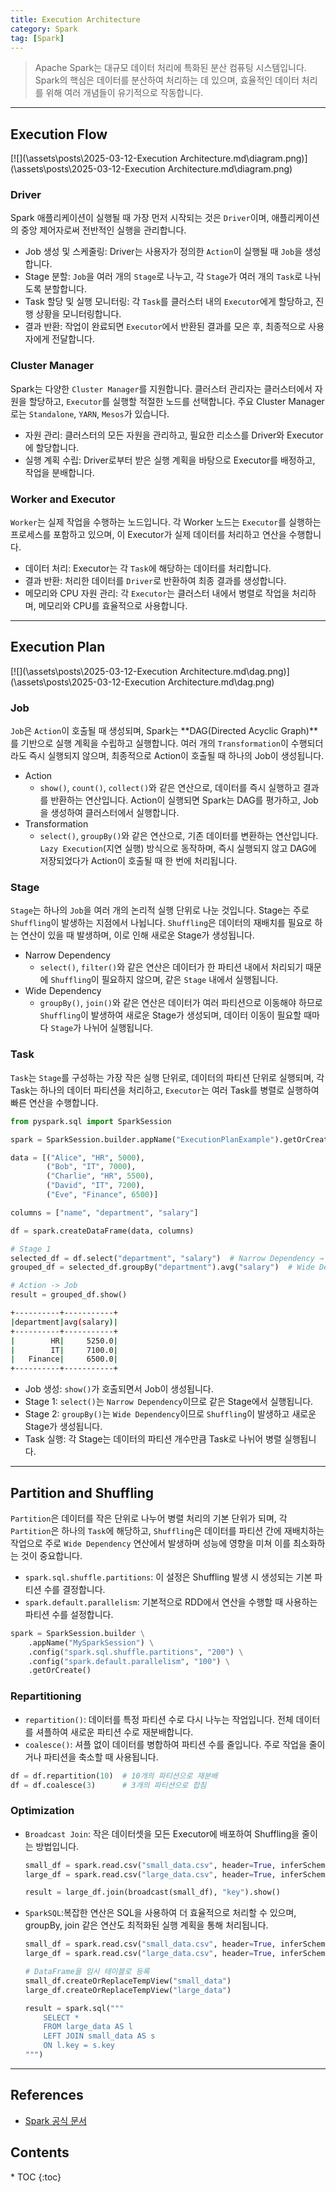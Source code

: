 ```yaml
---
title: Execution Architecture
category: Spark
tag: [Spark]
---
```


> Apache Spark는 대규모 데이터 처리에 특화된 분산 컴퓨팅 시스템입니다. Spark의 핵심은 데이터를 분산하여 처리하는 데 있으며, 효율적인 데이터 처리를 위해 여러 개념들이 유기적으로 작동합니다. 

---

## Execution Flow
[![](\assets\posts\2025-03-12-Execution Architecture.md\diagram.png)](\assets\posts\2025-03-12-Execution Architecture.md\diagram.png)

### Driver
Spark 애플리케이션이 실행될 때 가장 먼저 시작되는 것은 `Driver`이며, 애플리케이션의 중앙 제어자로써 전반적인 실행을 관리합니다.

- Job 생성 및 스케줄링: Driver는 사용자가 정의한 `Action`이 실행될 때 `Job`을 생성합니다.
- Stage 분할: `Job`을 여러 개의 `Stage`로 나누고, 각 `Stage`가 여러 개의 `Task`로 나뉘도록 분할합니다.
- Task 할당 및 실행 모니터링: 각 `Task`를 클러스터 내의 `Executor`에게 할당하고, 진행 상황을 모니터링합니다.
- 결과 반환: 작업이 완료되면 `Executor`에서 반환된 결과를 모은 후, 최종적으로 사용자에게 전달합니다.

### Cluster Manager
Spark는 다양한 `Cluster Manager`를 지원합니다. 클러스터 관리자는 클러스터에서 자원을 할당하고, `Executor`를 실행할 적절한 노드를 선택합니다. 
주요 Cluster Manager로는 `Standalone`, `YARN`, `Mesos`가 있습니다.

- 자원 관리: 클러스터의 모든 자원을 관리하고, 필요한 리소스를 Driver와 Executor에 할당합니다.
- 실행 계획 수립: Driver로부터 받은 실행 계획을 바탕으로 Executor를 배정하고, 작업을 분배합니다.

### Worker and Executor
`Worker`는 실제 작업을 수행하는 노드입니다. 각 Worker 노드는 `Executor`를 실행하는 프로세스를 포함하고 있으며, 이 Executor가 실제 데이터를 처리하고 연산을 수행합니다.

- 데이터 처리: Executor는 각 `Task`에 해당하는 데이터를 처리합니다.
- 결과 반환: 처리한 데이터를 `Driver`로 반환하여 최종 결과를 생성합니다.
- 메모리와 CPU 자원 관리: 각 `Executor`는 클러스터 내에서 병렬로 작업을 처리하며, 메모리와 CPU를 효율적으로 사용합니다.

---

## Execution Plan
[![](\assets\posts\2025-03-12-Execution Architecture.md\dag.png)](\assets\posts\2025-03-12-Execution Architecture.md\dag.png)

### Job
`Job`은 `Action`이 호출될 때 생성되며, Spark는 **DAG(Directed Acyclic Graph)**를 기반으로 실행 계획을 수립하고 실행합니다. 여러 개의 `Transformation`이 수행되더라도 즉시 실행되지 않으며, 최종적으로 Action이 호출될 때 하나의 Job이 생성됩니다.

- Action
  - `show()`, `count()`, `collect()`와 같은 연산으로, 데이터를 즉시 실행하고 결과를 반환하는 연산입니다. Action이 실행되면 Spark는 DAG를 평가하고, Job을 생성하여 클러스터에서 실행합니다.
- Transformation
  - `select()`, `groupBy()`와 같은 연산으로, 기존 데이터를 변환하는 연산입니다. `Lazy Execution`(지연 실행) 방식으로 동작하며, 즉시 실행되지 않고 DAG에 저장되었다가 Action이 호출될 때 한 번에 처리됩니다.

### Stage
`Stage`는 하나의 `Job`을 여러 개의 논리적 실행 단위로 나눈 것입니다. Stage는 주로 `Shuffling`이 발생하는 지점에서 나뉩니다. 
`Shuffling`은 데이터의 재배치를 필요로 하는 연산이 있을 때 발생하며, 이로 인해 새로운 Stage가 생성됩니다.

- Narrow Dependency
  - `select()`, `filter()`와 같은 연산은 데이터가 한 파티션 내에서 처리되기 때문에 `Shuffling`이 필요하지 않으며, 같은 `Stage` 내에서 실행됩니다.
- Wide Dependency
  - `groupBy()`, `join()`와 같은 연산은 데이터가 여러 파티션으로 이동해야 하므로 `Shuffling`이 발생하여 새로운 Stage가 생성되며, 데이터 이동이 필요할 때마다 `Stage`가 나뉘어 실행됩니다.

### Task
`Task`는 `Stage`를 구성하는 가장 작은 실행 단위로, 데이터의 파티션 단위로 실행되며, 각 Task는 하나의 데이터 파티션을 처리하고, 
`Executor`는 여러 Task를 병렬로 실행하여 빠른 연산을 수행합니다.

```python
from pyspark.sql import SparkSession

spark = SparkSession.builder.appName("ExecutionPlanExample").getOrCreate()

data = [("Alice", "HR", 5000), 
        ("Bob", "IT", 7000), 
        ("Charlie", "HR", 5500),
        ("David", "IT", 7200),
        ("Eve", "Finance", 6500)]

columns = ["name", "department", "salary"]

df = spark.createDataFrame(data, columns)

# Stage 1
selected_df = df.select("department", "salary")  # Narrow Dependency → Shuffling X
grouped_df = selected_df.groupBy("department").avg("salary")  # Wide Dependency → Shuffling O, Stage 2

# Action -> Job
result = grouped_df.show()
```

```bash
+----------+-----------+
|department|avg(salary)|
+----------+-----------+
|        HR|     5250.0|
|        IT|     7100.0|
|   Finance|     6500.0|
+----------+-----------+
```

- Job 생성: `show()`가 호출되면서 Job이 생성됩니다.
- Stage 1: `select()`는 `Narrow Dependency`이므로 같은 Stage에서 실행됩니다.
- Stage 2: `groupBy()`는 `Wide Dependency`이므로 `Shuffling`이 발생하고 새로운 Stage가 생성됩니다.
- Task 실행: 각 Stage는 데이터의 파티션 개수만큼 Task로 나뉘어 병렬 실행됩니다.

---

## Partition and Shuffling
`Partition`은 데이터를 작은 단위로 나누어 병렬 처리의 기본 단위가 되며, 각 `Partition`은 하나의 `Task`에 해당하고, `Shuffling`은 데이터를 파티션 간에 재배치하는 작업으로 주로 `Wide Dependency` 연산에서 발생하며 성능에 영향을 미쳐 이를 최소화하는 것이 중요합니다.

- `spark.sql.shuffle.partitions`: 이 설정은 Shuffling 발생 시 생성되는 기본 파티션 수를 결정합니다.
- `spark.default.parallelism`: 기본적으로 RDD에서 연산을 수행할 때 사용하는 파티션 수를 설정합니다.
```python
spark = SparkSession.builder \
    .appName("MySparkSession") \
    .config("spark.sql.shuffle.partitions", "200") \
    .config("spark.default.parallelism", "100") \
    .getOrCreate()
```

### Repartitioning
- `repartition()`: 데이터를 특정 파티션 수로 다시 나누는 작업입니다. 전체 데이터를 셔플하여 새로운 파티션 수로 재분배합니다.
- `coalesce()`: 셔플 없이 데이터를 병합하여 파티션 수를 줄입니다. 주로 작업을 줄이거나 파티션을 축소할 때 사용됩니다.
```python
df = df.repartition(10)  # 10개의 파티션으로 재분배
df = df.coalesce(3)      # 3개의 파티션으로 합침
```

### Optimization
- `Broadcast Join`: 작은 데이터셋을 모든 Executor에 배포하여 Shuffling을 줄이는 방법입니다.
  ```python
  small_df = spark.read.csv("small_data.csv", header=True, inferSchema=True)
  large_df = spark.read.csv("large_data.csv", header=True, inferSchema=True)

  result = large_df.join(broadcast(small_df), "key").show()
  ```
- `SparkSQL`:복잡한 연산은 SQL을 사용하여 더 효율적으로 처리할 수 있으며, groupBy, join 같은 연산도 최적화된 실행 계획을 통해 처리됩니다.
  ```python
  small_df = spark.read.csv("small_data.csv", header=True, inferSchema=True)
  large_df = spark.read.csv("large_data.csv", header=True, inferSchema=True)
  
  # DataFrame을 임시 테이블로 등록
  small_df.createOrReplaceTempView("small_data")
  large_df.createOrReplaceTempView("large_data")
  
  result = spark.sql("""
      SELECT *
      FROM large_data AS l
      LEFT JOIN small_data AS s
      ON l.key = s.key
  """)
  ```
  
---

## References
- [Spark 공식 문서](https://spark.apache.org/docs/latest/)

<nav class="post-toc" markdown="1">
  <h2>Contents</h2>
* TOC
{:toc}
</nav>
